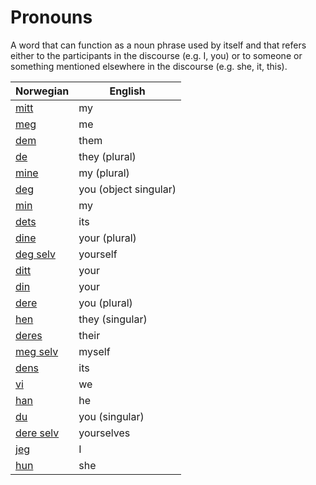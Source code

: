 # Pronouns

A word that can function as a noun phrase used by itself and that refers either to the participants in the discourse (e.g. I, you) or to someone or something mentioned elsewhere in the discourse (e.g. she, it, this).

| Norwegian | English |
| --- | --- |
| [mitt](https://www.ordnett.no/search?language=no&phrase=mitt) | my |
| [meg](https://www.ordnett.no/search?language=no&phrase=meg) | me |
| [dem](https://www.ordnett.no/search?language=no&phrase=dem) | them |
| [de](https://www.ordnett.no/search?language=no&phrase=de) | they (plural) |
| [mine](https://www.ordnett.no/search?language=no&phrase=mine) | my (plural) |
| [deg](https://www.ordnett.no/search?language=no&phrase=deg) | you (object singular) |
| [min](https://www.ordnett.no/search?language=no&phrase=min) | my |
| [dets](https://www.ordnett.no/search?language=no&phrase=dets) | its |
| [dine](https://www.ordnett.no/search?language=no&phrase=dine) | your (plural) |
| [deg selv](https://www.ordnett.no/search?language=no&phrase=deg%20selv) | yourself |
| [ditt](https://www.ordnett.no/search?language=no&phrase=ditt) | your |
| [din](https://www.ordnett.no/search?language=no&phrase=din) | your |
| [dere](https://www.ordnett.no/search?language=no&phrase=dere) | you (plural) |
| [hen](https://www.ordnett.no/search?language=no&phrase=hen) | they (singular) |
| [deres](https://www.ordnett.no/search?language=no&phrase=deres) | their |
| [meg selv](https://www.ordnett.no/search?language=no&phrase=meg%20selv) | myself |
| [dens](https://www.ordnett.no/search?language=no&phrase=dens) | its |
| [vi](https://www.ordnett.no/search?language=no&phrase=vi) | we |
| [han](https://www.ordnett.no/search?language=no&phrase=han) | he |
| [du](https://www.ordnett.no/search?language=no&phrase=du) | you (singular) |
| [dere selv](https://www.ordnett.no/search?language=no&phrase=dere%20selv) | yourselves |
| [jeg](https://www.ordnett.no/search?language=no&phrase=jeg) | I |
| [hun](https://www.ordnett.no/search?language=no&phrase=hun) | she |

